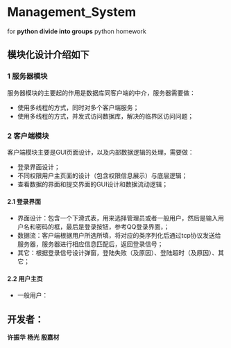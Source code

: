 # Management_System
for **python divide into groups**
python homework

## 模块化设计介绍如下

### 1 服务器模块
服务器模块的主要起的作用是数据库同客户端的中介，服务器需要做：
- 使用多线程的方式，同时对多个客户端服务；
- 使用多线程的方式，并发式访问数据库，解决的临界区访问问题；

### 2 客户端模块
客户端模块主要是GUI页面设计，以及内部数据逻辑的处理，需要做：
- 登录界面设计；
- 不同权限用户主页面的设计（包含权限信息展示）与底层逻辑；
- 查看数据的界面和提交界面的GUI设计和数据流动逻辑；

#### 2.1 登录界面
- 界面设计：包含一个下滑式表，用来选择管理员或者一般用户，然后是输入用户名和密码的框，最后是登录按钮，参考QQ登录界面，；
- 数据流：客户端根据用户所选所填，将对应的类序列化后通过tcp协议发送给服务器，服务器进行相应信息匹配后，返回登录信号；
- 其它：根据登录信号设计弹窗，登陆失败（及原因）、登陆超时（及原因）、其它；

#### 2.2 用户主页
- 一般用户：

## 开发者：
**许振华**
**杨光**
**殷嘉材**

